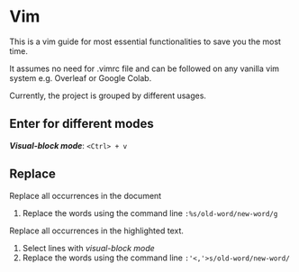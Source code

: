 # Vim

This is a vim guide for most essential functionalities to save you the most time. 

It assumes no need for .vimrc file and can be followed on any vanilla vim system e.g. Overleaf or Google Colab. 

Currently, the project is grouped by different usages. 

## Enter for different modes

***Visual-block mode***: `<Ctrl> + v`

## Replace

Replace all occurrences in the document
1. Replace the words using the command line `:%s/old-word/new-word/g`

Replace all occurrences in the highlighted text.

1. Select lines with *visual-block mode*
2. Replace the words using the command line `:'<,'>s/old-word/new-word/`
